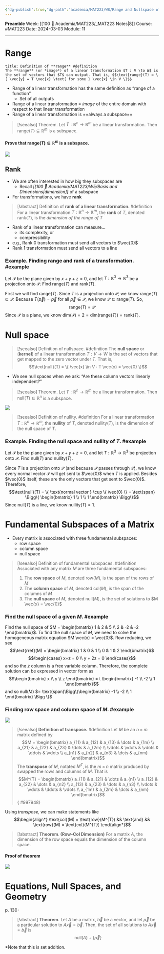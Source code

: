 ```yaml
---
{"dg-publish":true,"dg-path":"academia/MAT223/W8/Range and Nullspace of a Linear Transformation.md","permalink":"/academia/mat-223/w8/range-and-nullspace-of-a-linear-transformation/","created":"2024-03-03T21:02:01.353-05:00","updated":"2024-03-09T20:43:17.828-05:00"}
---
```


**Preamble**
Week: [[100 📒 Academia/MAT223/_MAT223 Notes\|8]]
Course: #MAT223
Date: 2024-03-03
Module: 11

---
# Range

```ad-def
title: Definition of **range** #definition 
The **range** (or *image*) of a linear transformation $T : V \to W$ is the set of vectors that $T$ can output. That is, $$\text{range}(T) = \{ \vec{y} = T \vec{x} \text{ for some } \vec{x} \in V \}$$
```

- Range of a linear transformation has the same definition as “range of a function”
	- Set of all outputs
- Range of a linear transformation = *image* of the entire domain with respect to that linear transformation
- Range of a linear transformation is ==always a subspace==

> [!seealso] Theorem.
> Let $T : \mathbb{R}^{n} \to \mathbb{R}^{m}$ be a linear transformation. Then $\text{range}(T) \subseteq \mathbb{R}^{m}$ is a subspace.

#### Prove that $\text{range}(T) \subseteq \mathbb{R}^{m}$ is a subspace.

![](https://i.imgur.com/8Vtvkhy.png)

## Rank

- We are often interested in how big they subspaces are
	- Recall *[[100 📒 Academia/MAT223/W5/Basis and Dimensions\|dimension]]* of a subspace
- For transformations, we have **rank**

> [!abstract] Definition of **rank of a linear transformation**. #definition 
> For a linear transformation $T : \mathbb{R}^{n} \to \mathbb{R}^{m}$, the **rank** of $T$, denoted $\text{rank}(T)$, is the *dimension of the range of $T$*

- Rank of a linear transformation can measure…
	- its complexity, or
	- compressibility
- e.g., Rank 0 transformation must send all vectors to $\vec{0}$
- Rank 1 transformation must send all vectors to a line

### Example. Finding range and rank of a transformation. #example 

Let $\mathcal{P}$ be the plane given by $x+y+z=0$, and let $T : \mathbb{R}^{3} \to \mathbb{R}^{3}$ be a projection onto $\mathcal{P}$.
Find $\text{range}(T)$ and $\text{rank}(T)$.

First we will find $\text{range}(T)$. Since $T$ is a projection onto $\mathcal{P}$, we know $\text{range}(T) \subseteq \mathcal{P}$. Because $T(\vec{p}) = \vec{p}$  for all $\vec{p} \in \mathcal{P}$, we know $\mathcal{P} \subseteq \text{range}(T)$. So, $$\text{range}(T) = \mathcal{P}$$
Since $\mathcal{P}$ is a plane, we know $\text{dim}(\mathcal{P}) = 2 = \text{dim}(\text{range}(T)) = \text{rank}(T)$.

# Null space

> [!seealso] Definition of nullspace. #definition 
> The **null space** or (**kernel**) of a linear transformation $T : V \to W$ is the set of vectors that get mapped to the zero vector under $T$. That is, $$\text{null}(T) = \{ \vec{x} \in V : T \vec{x} = \vec{0} \}$$

- We see null spaces when we ask: “Are these column vectors linearly independent?”

> [!seealso] Theorem.
> Let $T : \mathbb{R}^{n} \to \mathbb{R}^{m}$ be a linear transformation. Then $\text{null}(T) \subseteq \mathbb{R}^{n}$ is a subspace.

![](https://i.imgur.com/9jcJdLR.png)

> [!seealso] Definition of nullity. #definition 
> For a linear transformation $T : \mathbb{R}^{n} \to \mathbb{R}^{m}$, the **nullity** of $T$, denoted $\text{nullity}(T)$, is the dimension of the null space of $T$.

### Example. Finding the null space and nullity of $T$. #example 

Let $\mathcal{P}$ be the plane given by $x+y+z=0$, and let $T : \mathbb{R}^{3} \to \mathbb{R}^{3}$ be projection onto $\mathcal{P}$.
Find $\text{null}(T)$ and $\text{nullity}(T)$. 

Since $T$ is a projection onto $\mathcal{P}$ (and because $\mathcal{P}$ passes through $\mathcal{P}$), we know every normal vector $\mathcal{P}$ will get sent to $\vec{0}$ when $T$ is applied. Besides $\vec{0}$ itself, these are the only vectors that get sent to $\vec{0}$. Therefore, $$\text{null}(T) = \{ \text{normal vector } \cup \{ \vec{0} \} = \text{span} \Bigg\{  \begin{bmatrix} 1 \\ 1 \\ 1 \end{bmatrix} \Bigg\}$$
Since $\text{null}(T)$ is a line, we know $\text{nullity}(T) = 1$.

# Fundamental Subspaces of a Matrix

- Every matrix is associated with three fundamental subspaces:
	- row space
	- column space
	- null space

> [!seealso] Definition of fundamental subspaces. #definition 
> Associated with any matrix $M$ are three fundamental subspaces:
> 1. The **row space** of $M$, denoted row($M$), is the span of the rows of $M$
> 2. The **column space** of $M$, denoted col($M$), is the span of the columns of $M$
> 3. The **null space** of $M$, denoted null($M$), is the set of solutions to $M \vec{x} = \vec{0}$

### Find the null space of a given $M$. #example 
Find the null space of $M = \begin{bmatrix} 1 & 2 & 5 \\ 2 & -2 & -2 \end{bmatrix}$.
To find the null space of $M$, we need to solve the homogeneous matrix equation $M \vec{x} = \vec{0}$. Row reducing, we see $$\text{rref}(M) = \begin{bmatrix} 1 & 0 & 1 \\ 0 & 1 & 2 \end{bmatrix}$$$$\begin{cases} x+z = 0 \\ y + 2z = 0 \end{cases}$$and so the $z$ column is a free variable column. Therefore, the complete solution can be expressed in vector form as $$\begin{bmatrix} x \\ y \\ z \end{bmatrix} = t \begin{bmatrix} -1 \\ -2 \\ 1 \end{bmatrix}$$and so null($M$) $= \text{span}\Bigg\{\begin{bmatrix} -1 \\ -2 \\ 1 \end{bmatrix} \Bigg \}$
### Finding row space and column space of $M$. #example 
![](https://i.imgur.com/IX71reN.png)

> [!seealso] **Definition of transpose.** #definition 
> Let $M$ be an $n \times m$ matrix defined by $$M = \begin{bmatrix} a_{11} & a_{12} & a_{13} & \dots & a_{1m} \\ a_{21} & a_{22} & a_{23} & \dots & a_{2m} \\ \vdots & \vdots  & \vdots & \ddots  & \vdots \\ a_{n1} & a_{n2} & a_{n3} & \dots & a_{nm} \end{bmatrix}$$
> The **transpose** of $M$, notated $M^{T}$, is the $m \times n$ matrix produced by swapped the rows and columns of $M$. That is 
> $$M^{T} = \begin{bmatrix} a_{11} & a_{21} & \dots & a_{n1} \\ a_{12} & a_{22} & \dots & a_{n2} \\ a_{13} & a_{23} & \dots & a_{n3} \\ \vdots & \vdots & \ddots & \vdots \\ a_{1m} & a_{2m} & \dots & a_{nm} \end{bmatrix}$$
{ #997948}


Using *transpose*, we can make statements like $$\begin{align*} \text{col}(M) = \text{row}(M^{T}) && \text{and} && \text{row}(M) = \text{col}(M^{T}) \end{align*}$$
> [!abstract] **Theorem. (Row-Col Dimension)**
> For a matrix $A$, the dimension of the row space equals the dimension of the column space.

#### Proof of theorem
![](https://i.imgur.com/EREbfpI.png)


# Equations, Null Spaces, and Geometry

p. 130-

> [!abstract] **Theorem.**
> Let $A$ be a matrix, $\vec{b}$ be a vector, and let $\vec{p}$ be a particular solution to $A \vec{x} = \vec{b}$.
> Then, the set of all solutions to $A \vec{x} = \vec{b}$ is $$\text{null}(A) + \{ \vec{p} \}$$

\*Note that this is set addition.